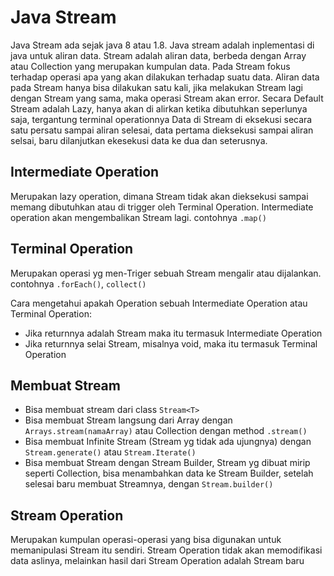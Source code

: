# Java Stream
Java Stream ada sejak java 8 atau 1.8. Java stream adalah inplementasi di java untuk aliran data.
Stream adalah aliran data, berbeda dengan Array atau Collection yang merupakan kumpulan data.
Pada Stream fokus terhadap operasi apa yang akan dilakukan terhadap suatu data.
Aliran data pada Stream hanya bisa dilakukan satu kali, jika melakukan Stream lagi dengan Stream yang sama, maka operasi Stream akan error.
Secara Default Stream adalah Lazy, hanya akan di alirkan ketika dibutuhkan seperlunya saja, tergantung terminal operationnya
Data di Stream di eksekusi secara satu persatu sampai aliran selesai, data pertama dieksekusi sampai aliran selsai, baru dilanjutkan ekesekusi data ke dua dan seterusnya.

## Intermediate Operation
Merupakan lazy operation, dimana Stream tidak akan dieksekusi sampai memang dibutuhkan atau di trigger oleh Terminal Operation. Intermediate operation akan mengembalikan Stream lagi. contohnya `.map()`

## Terminal Operation
Merupakan operasi yg  men-Triger sebuah Stream mengalir atau dijalankan. contohnya `.forEach()`, `collect()`

Cara mengetahui apakah Operation sebuah Intermediate Operation atau Terminal Operation:
- Jika returnnya adalah Stream maka itu termasuk Intermediate Operation
- Jika returnnya selai Stream, misalnya void, maka itu termasuk Terminal Operation

## Membuat Stream
- Bisa membuat stream dari class `Stream<T>`
- Bisa membuat Stream langsung dari Array dengan `Arrays.stream(namaArray)` atau Collection dengan method `.stream()`
- Bisa membuat Infinite Stream (Stream yg tidak ada ujungnya) dengan `Stream.generate()` atau `Stream.Iterate()`
- Bisa membuat Stream dengan Stream Builder, Stream yg dibuat mirip seperti Collection, bisa menambahkan data ke Stream Builder, setelah selesai baru membuat Streamnya, dengan `Stream.builder()`

## Stream Operation
Merupakan kumpulan operasi-operasi yang bisa digunakan untuk memanipulasi Stream itu sendiri.
Stream Operation tidak akan memodifikasi data aslinya, melainkan hasil dari Stream Operation adalah Stream baru